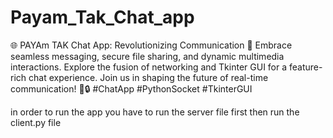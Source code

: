 # Payam_Tak_Chat_app
🌐 PAYAm TAK Chat App: Revolutionizing Communication 🚀 Embrace seamless messaging, secure file sharing, and dynamic multimedia interactions. Explore the fusion of networking and Tkinter GUI for a feature-rich chat experience. Join us in shaping the future of real-time communication! 💬🔒 #ChatApp #PythonSocket #TkinterGUI

in order to run the app you have to run the server file first then run the client.py file
